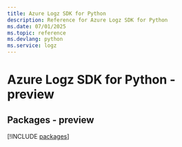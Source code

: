 ```yaml
---
title: Azure Logz SDK for Python
description: Reference for Azure Logz SDK for Python
ms.date: 07/01/2025
ms.topic: reference
ms.devlang: python
ms.service: logz
---
```

# Azure Logz SDK for Python - preview
## Packages - preview
[!INCLUDE [packages](logz-index.md)]